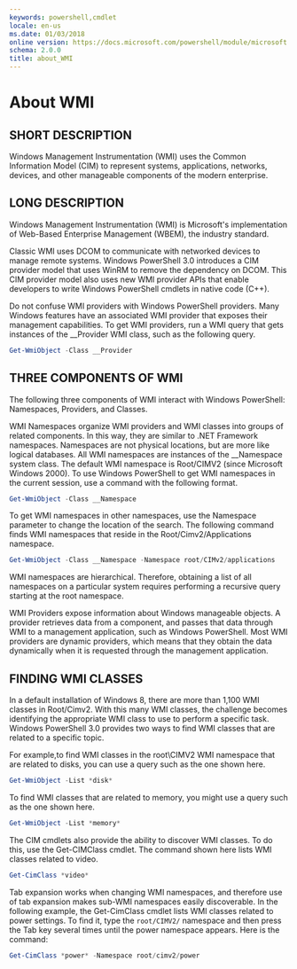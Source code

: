 ```yaml
---
keywords: powershell,cmdlet
locale: en-us
ms.date: 01/03/2018
online version: https://docs.microsoft.com/powershell/module/microsoft.powershell.core/about/about_wmi?view=powershell-4.0&WT.mc_id=ps-gethelp
schema: 2.0.0
title: about_WMI
---
```


# About WMI

## SHORT DESCRIPTION

Windows Management Instrumentation (WMI) uses the Common Information Model
(CIM) to represent systems, applications, networks, devices, and other
manageable components of the modern enterprise.

## LONG DESCRIPTION

Windows Management Instrumentation (WMI) is Microsoft's implementation of
Web-Based Enterprise Management (WBEM), the industry standard.

Classic WMI uses DCOM to communicate with networked devices to manage remote
systems. Windows PowerShell 3.0 introduces a CIM provider model that uses
WinRM to remove the dependency on DCOM. This CIM provider model also uses new
WMI provider APIs that enable developers to write Windows PowerShell cmdlets
in native code (C\+\+).

Do not confuse WMI providers with Windows PowerShell providers. Many Windows
features have an associated WMI provider that exposes their management
capabilities. To get WMI providers, run a WMI query that gets instances of the
__Provider WMI class, such as the following query.

```powershell
Get-WmiObject -Class __Provider
```

## THREE COMPONENTS OF WMI

The following three components of WMI interact with Windows PowerShell:
Namespaces, Providers, and Classes.

WMI Namespaces organize WMI providers and WMI classes into groups of related
components. In this way, they are similar to .NET Framework namespaces.
Namespaces are not physical locations, but are more like logical databases.
All WMI namespaces are instances of the __Namespace system class. The default
WMI namespace is Root\/CIMV2 (since Microsoft Windows 2000). To use Windows
PowerShell to get WMI namespaces in the current session, use a command with
the following format.

```powershell
Get-WmiObject -Class __Namespace
```

To get WMI namespaces in other namespaces, use the Namespace parameter to
change the location of the search. The following command finds WMI namespaces
that reside in the Root/Cimv2/Applications namespace.

```powershell
Get-WmiObject -Class __Namespace -Namespace root/CIMv2/applications
```

WMI namespaces are hierarchical. Therefore, obtaining a list of all namespaces
on a particular system requires performing a recursive query starting at the
root namespace.

WMI Providers expose information about Windows manageable objects. A provider
retrieves data from a component, and passes that data through WMI to a
management application, such as Windows PowerShell. Most WMI providers are
dynamic providers, which means that they obtain the data dynamically when it
is requested through the management application.

## FINDING WMI CLASSES

In a default installation of Windows 8, there are more than 1,100 WMI classes
in Root\/Cimv2. With this many WMI classes, the challenge becomes identifying
the appropriate WMI class to use to perform a specific task. Windows
PowerShell 3.0 provides two ways to find WMI classes that are related to a
specific topic.

For example,to find WMI classes in the root\\CIMV2 WMI namespace that are
related to disks, you can use a query such as the one shown here.

```powershell
Get-WmiObject -List *disk*
```

To find WMI classes that are related to memory, you might use a query such as
the one shown here.

```powershell
Get-WmiObject -List *memory*
```

The CIM cmdlets also provide the ability to discover WMI classes. To do this,
use the Get-CIMClass cmdlet. The command shown here lists WMI classes related
to video.

```powershell
Get-CimClass *video*
```

Tab expansion works when changing WMI namespaces, and therefore use of tab
expansion makes sub-WMI namespaces easily discoverable. In the following
example, the Get-CimClass cmdlet lists WMI classes related to power settings.
To find it, type the `root/CIMV2/` namespace and then press the Tab key
several times until the power namespace appears. Here is the command:

```powershell
Get-CimClass *power* -Namespace root/cimv2/power
```
